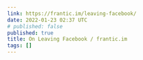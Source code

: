 ```yaml
---
link: https://frantic.im/leaving-facebook/
date: 2022-01-23 02:37 UTC
# published: false
published: true
title: On Leaving Facebook / frantic.im
tags: []
---
```



